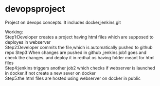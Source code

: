 # devopsproject
Project on devops concepts. It includes docker,jenkins,git 

Working:<br>
Step1:Developer creates a project having html files which are supposed to deployes in webserver<br>
Step2:Developer commits the file,which is automatically pushed to github repo
Step3:When changes are pushed in github ,jenkins job1 goes and check the changes. and deploy it in redhat os having folder meant for html files<br>
Step4:jenkins triggers another job2 which checks if webserver is launched in docker.if not create a new sever on docker<br>
Step5:the html files are hosted using webserver on docker in public


